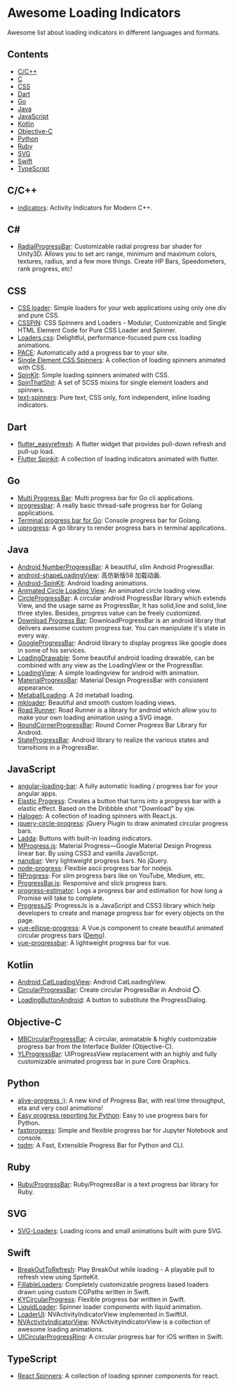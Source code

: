 # Awesome Loading Indicators

Awesome list about loading indicators in different languages and formats.

## Contents <!-- omit in toc -->

* [C/C++](#cc)
* [C](#c)
* [CSS](#css)
* [Dart](#dart)
* [Go](#go)
* [Java](#java)
* [JavaScript](#javascript)
* [Kotlin](#kotlin)
* [Objective-C](#objective-c)
* [Python](#python)
* [Ruby](#ruby)
* [SVG](#svg)
* [Swift](#swift)
* [TypeScript](#typescript)

## C/C++

* [indicators](https://github.com/p-ranav/indicators): Activity Indicators for Modern C++.

## C#

* [RadialProgressBar](https://github.com/AdultLink/RadialProgressBar): Customizable radial progress bar shader for Unity3D. Allows you to set arc range, minimum and maximum colors, textures, radius, and a few more things. Create HP Bars, Speedometers, rank progress, etc!

## CSS

* [CSS loader](https://github.com/raphaelfabeni/css-loader): Simple loaders for your web applications using only one div and pure CSS.
* [CSSPIN](https://github.com/webkul/csspin): CSS Spinners and Loaders - Modular, Customizable and Single HTML Element Code for Pure CSS Loader and Spinner.
* [Loaders.css](https://github.com/ConnorAtherton/loaders.css): Delightful, performance-focused pure css loading animations.
* [PACE](https://github.com/CodeByZach/pace): Automatically add a progress bar to your site.
* [Single Element CSS Spinners](https://github.com/lukehaas/css-loaders): A collection of loading spinners animated with CSS.
* [SpinKit](https://github.com/tobiasahlin/SpinKit): Simple loading spinners animated with CSS.
* [SpinThatShit](https://github.com/MatejKustec/SpinThatShit): A set of SCSS mixins for single element loaders and spinners.
* [text-spinners](https://github.com/maxbeier/text-spinners): Pure text, CSS only, font independent, inline loading indicators.

## Dart

* [flutter_easyrefresh](https://github.com/xuelongqy/flutter_easyrefresh): A flutter widget that provides pull-down refresh and pull-up load.
* [Flutter Spinkit](https://github.com/jogboms/flutter_spinkit): A collection of loading indicators animated with flutter.

## Go

* [Multi Progress Bar](https://github.com/vbauerster/mpb): Multi progress bar for Go cli applications.
* [progressbar](https://github.com/schollz/progressbar): A really basic thread-safe progress bar for Golang applications.
* [Terminal progress bar for Go](https://github.com/cheggaaa/pb): Console progress bar for Golang.
* [uiprogress](https://github.com/gosuri/uiprogress): A go library to render progress bars in terminal applications.

## Java

* [Android NumberProgressBar](https://github.com/daimajia/NumberProgressBar): A beautiful, slim Android ProgressBar.
* [android-shapeLoadingView](https://github.com/zzz40500/android-shapeLoadingView): 高仿新版58 加载动画.
* [Android-SpinKit](https://github.com/ybq/Android-SpinKit): Android loading animations.
* [Animated Circle Loading View](https://github.com/jlmd/AnimatedCircleLoadingView): An animated circle loading view.
* [CircleProgressBar](https://github.com/dinuscxj/CircleProgressBar): A circular android ProgressBar library which extends View, and the usage same as ProgressBar, It has solid,line and solid_line three styles. Besides, progress value can be freely customized.
* [Download Progress Bar](https://github.com/panwrona/DownloadProgressBar): DownloadProgressBar is an android library that delivers awesome custom progress bar. You can manipulate it's state in every way.
* [GoogleProgressBar](https://github.com/jpardogo/GoogleProgressBar): Android library to display progress like google does in some of his services.
* [LoadingDrawable](https://github.com/dinuscxj/LoadingDrawable): Some beautiful android loading drawable, can be combined with any view as the LoadingView or the ProgressBar.
* [LoadingView](https://github.com/ldoublem/LoadingView): A simple loadingview for android with animation.
* [MaterialProgressBar](https://github.com/zhanghai/MaterialProgressBar): Material Design ProgressBar with consistent appearance.
* [MetaballLoading](https://github.com/dodola/MetaballLoading): A 2d metaball loading.
* [mkloader](https://github.com/nntuyen/mkloader): Beautiful and smooth custom loading views.
* [Road Runner](https://github.com/glomadrian/RoadRunner): Road Runner is a library for android which allow you to make your own loading animation using a SVG image.
* [RoundCornerProgressBar](https://github.com/akexorcist/RoundCornerProgressBar): Round Corner Progress Bar Library for Android.
* [StateProgressBar](https://github.com/kofigyan/StateProgressBar): Android library to realize the various states and transitions in a ProgressBar.

## JavaScript

* [angular-loading-bar](https://github.com/chieffancypants/angular-loading-bar): A fully automatic loading / progress bar for your angular apps.
* [Elastic Progress](https://github.com/codrops/ElasticProgress): Creates a button that turns into a progress bar with a elastic effect. Based on the Dribbble shot "Download" by xjw.
* [Halogen](https://github.com/yuanyan/halogen): A collection of loading spinners with React.js.
* [jquery-circle-progress](https://github.com/kottenator/jquery-circle-progress): jQuery Plugin to draw animated circular progress bars.
* [Ladda](https://github.com/hakimel/Ladda): Buttons with built-in loading indicators.
* [MProgress.js](https://github.com/lightningtgc/MProgress.js): Material Progress—Google Material Design Progress linear bar. By using CSS3 and vanilla JavaScript.
* [nanobar](https://github.com/jacoborus/nanobar): Very lightweight progress bars. No jQuery.
* [node-progress](https://github.com/visionmedia/node-progress): Flexible ascii progress bar for nodejs.
* [NProgress](https://github.com/rstacruz/nprogress): For slim progress bars like on YouTube, Medium, etc.
* [ProgressBar.js](https://github.com/kimmobrunfeldt/progressbar.js): Responsive and slick progress bars.
* [progress-estimator](https://github.com/bvaughn/progress-estimator): Logs a progress bar and estimation for how long a Promise will take to complete.
* [ProgressJS](https://github.com/usablica/progress.js): ProgressJs is a JavaScript and CSS3 library which help developers to create and manage progress bar for every objects on the page.
* [vue-ellipse-progress](https://github.com/setaman/vue-ellipse-progress): A Vue.js component to create beautiful animated circular progress bars ([Demo](https://vue-ellipse-progress-demo.netlify.com/)).
* [vue-progressbar](https://github.com/hilongjw/vue-progressbar): A lightweight progress bar for vue.

## Kotlin

* [Android CatLoadingView](https://github.com/Rogero0o/CatLoadingView): Android CatLoadingView.
* [CircularProgressBar](https://github.com/lopspower/CircularProgressBar): Create circular ProgressBar in Android ⭕.
* [LoadingButtonAndroid](https://github.com/leandroBorgesFerreira/LoadingButtonAndroid): A button to substitute the ProgressDialog.

## Objective-C

* [MBCircularProgressBar](https://github.com/MatiBot/MBCircularProgressBar): A circular, animatable & highly customizable progress bar from the Interface Builder (Objective-C).
* [YLProgressBar](https://github.com/yannickl/YLProgressBar): UIProgressView replacement with an highly and fully customizable animated progress bar in pure Core Graphics.

## Python

* [alive-progress :)](https://github.com/rsalmei/alive-progress): A new kind of Progress Bar, with real time throughput, eta and very cool animations!
* [Easy progress reporting for Python](https://github.com/verigak/progress): Easy to use progress bars for Python.
* [fastprogress](https://github.com/fastai/fastprogress): Simple and flexible progress bar for Jupyter Notebook and console.
* [tqdm](https://github.com/tqdm/tqdm): A Fast, Extensible Progress Bar for Python and CLI.

## Ruby

* [Ruby/ProgressBar](https://github.com/jfelchner/ruby-progressbar): Ruby/ProgressBar is a text progress bar library for Ruby.

## SVG

* [SVG-Loaders](https://github.com/SamHerbert/SVG-Loaders): Loading icons and small animations built with pure SVG.

## Swift

* [BreakOutToRefresh](https://github.com/dasdom/BreakOutToRefresh): Play BreakOut while loading - A playable pull to refresh view using SpriteKit.
* [FillableLoaders](https://github.com/polqf/FillableLoaders): Completely customizable progress based loaders drawn using custom CGPaths written in Swift.
* [KYCircularProgress](https://github.com/kentya6/KYCircularProgress): Flexible progress bar written in Swift.
* [LiquidLoader](https://github.com/yoavlt/LiquidLoader): Spinner loader components with liquid animation.
* [LoaderUI](https://github.com/ninjaprox/LoaderUI): NVActivityIndicatorView implemented in SwiftUI.
* [NVActivityIndicatorView](https://github.com/ninjaprox/NVActivityIndicatorView): NVActivityIndicatorView is a collection of awesome loading animations.
* [UICircularProgressRing](https://github.com/luispadron/UICircularProgressRing): A circular progress bar for iOS written in Swift.

## TypeScript

* [React Spinners](https://github.com/davidhu2000/react-spinners): A collection of loading spinner components for react.
